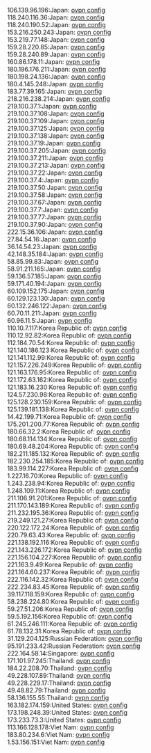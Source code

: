 106.139.96.196:Japan: [ovpn config](vpn/106_139_96_196.ovpn)  
118.240.116.36:Japan: [ovpn config](vpn/118_240_116_36.ovpn)  
118.240.190.52:Japan: [ovpn config](vpn/118_240_190_52.ovpn)  
153.216.250.243:Japan: [ovpn config](vpn/153_216_250_243.ovpn)  
153.219.77.148:Japan: [ovpn config](vpn/153_219_77_148.ovpn)  
159.28.220.85:Japan: [ovpn config](vpn/159_28_220_85.ovpn)  
159.28.240.89:Japan: [ovpn config](vpn/159_28_240_89.ovpn)  
160.86.178.11:Japan: [ovpn config](vpn/160_86_178_11.ovpn)  
180.196.176.211:Japan: [ovpn config](vpn/180_196_176_211.ovpn)  
180.198.24.136:Japan: [ovpn config](vpn/180_198_24_136.ovpn)  
180.4.145.248:Japan: [ovpn config](vpn/180_4_145_248.ovpn)  
183.77.39.165:Japan: [ovpn config](vpn/183_77_39_165.ovpn)  
218.216.238.214:Japan: [ovpn config](vpn/218_216_238_214.ovpn)  
219.100.37.1:Japan: [ovpn config](vpn/219_100_37_1.ovpn)  
219.100.37.108:Japan: [ovpn config](vpn/219_100_37_108.ovpn)  
219.100.37.109:Japan: [ovpn config](vpn/219_100_37_109.ovpn)  
219.100.37.125:Japan: [ovpn config](vpn/219_100_37_125.ovpn)  
219.100.37.138:Japan: [ovpn config](vpn/219_100_37_138.ovpn)  
219.100.37.19:Japan: [ovpn config](vpn/219_100_37_19.ovpn)  
219.100.37.205:Japan: [ovpn config](vpn/219_100_37_205.ovpn)  
219.100.37.211:Japan: [ovpn config](vpn/219_100_37_211.ovpn)  
219.100.37.213:Japan: [ovpn config](vpn/219_100_37_213.ovpn)  
219.100.37.22:Japan: [ovpn config](vpn/219_100_37_22.ovpn)  
219.100.37.4:Japan: [ovpn config](vpn/219_100_37_4.ovpn)  
219.100.37.50:Japan: [ovpn config](vpn/219_100_37_50.ovpn)  
219.100.37.58:Japan: [ovpn config](vpn/219_100_37_58.ovpn)  
219.100.37.67:Japan: [ovpn config](vpn/219_100_37_67.ovpn)  
219.100.37.7:Japan: [ovpn config](vpn/219_100_37_7.ovpn)  
219.100.37.77:Japan: [ovpn config](vpn/219_100_37_77.ovpn)  
219.100.37.90:Japan: [ovpn config](vpn/219_100_37_90.ovpn)  
222.15.36.106:Japan: [ovpn config](vpn/222_15_36_106.ovpn)  
27.84.54.16:Japan: [ovpn config](vpn/27_84_54_16.ovpn)  
36.14.54.23:Japan: [ovpn config](vpn/36_14_54_23.ovpn)  
42.148.35.184:Japan: [ovpn config](vpn/42_148_35_184.ovpn)  
58.85.99.83:Japan: [ovpn config](vpn/58_85_99_83.ovpn)  
58.91.211.165:Japan: [ovpn config](vpn/58_91_211_165.ovpn)  
59.136.57.185:Japan: [ovpn config](vpn/59_136_57_185.ovpn)  
59.171.40.194:Japan: [ovpn config](vpn/59_171_40_194.ovpn)  
60.109.152.175:Japan: [ovpn config](vpn/60_109_152_175.ovpn)  
60.129.123.130:Japan: [ovpn config](vpn/60_129_123_130.ovpn)  
60.132.246.122:Japan: [ovpn config](vpn/60_132_246_122.ovpn)  
60.70.11.211:Japan: [ovpn config](vpn/60_70_11_211.ovpn)  
60.96.11.5:Japan: [ovpn config](vpn/60_96_11_5.ovpn)  
110.10.7.117:Korea Republic of: [ovpn config](vpn/110_10_7_117.ovpn)  
110.12.92.82:Korea Republic of: [ovpn config](vpn/110_12_92_82.ovpn)  
112.184.70.54:Korea Republic of: [ovpn config](vpn/112_184_70_54.ovpn)  
121.140.186.123:Korea Republic of: [ovpn config](vpn/121_140_186_123.ovpn)  
121.141.112.99:Korea Republic of: [ovpn config](vpn/121_141_112_99.ovpn)  
121.157.226.249:Korea Republic of: [ovpn config](vpn/121_157_226_249.ovpn)  
121.163.176.95:Korea Republic of: [ovpn config](vpn/121_163_176_95.ovpn)  
121.172.63.162:Korea Republic of: [ovpn config](vpn/121_172_63_162.ovpn)  
121.183.16.230:Korea Republic of: [ovpn config](vpn/121_183_16_230.ovpn)  
124.57.230.98:Korea Republic of: [ovpn config](vpn/124_57_230_98.ovpn)  
125.128.230.159:Korea Republic of: [ovpn config](vpn/125_128_230_159.ovpn)  
125.139.181.138:Korea Republic of: [ovpn config](vpn/125_139_181_138.ovpn)  
14.42.199.71:Korea Republic of: [ovpn config](vpn/14_42_199_71.ovpn)  
175.201.200.77:Korea Republic of: [ovpn config](vpn/175_201_200_77.ovpn)  
180.66.32.2:Korea Republic of: [ovpn config](vpn/180_66_32_2.ovpn)  
180.68.114.134:Korea Republic of: [ovpn config](vpn/180_68_114_134.ovpn)  
180.69.48.204:Korea Republic of: [ovpn config](vpn/180_69_48_204.ovpn)  
182.211.185.132:Korea Republic of: [ovpn config](vpn/182_211_185_132.ovpn)  
182.230.254.185:Korea Republic of: [ovpn config](vpn/182_230_254_185.ovpn)  
183.99.114.227:Korea Republic of: [ovpn config](vpn/183_99_114_227.ovpn)  
1.227.16.70:Korea Republic of: [ovpn config](vpn/1_227_16_70.ovpn)  
1.243.238.94:Korea Republic of: [ovpn config](vpn/1_243_238_94.ovpn)  
1.248.109.11:Korea Republic of: [ovpn config](vpn/1_248_109_11.ovpn)  
211.106.91.201:Korea Republic of: [ovpn config](vpn/211_106_91_201.ovpn)  
211.170.143.189:Korea Republic of: [ovpn config](vpn/211_170_143_189.ovpn)  
211.232.195.36:Korea Republic of: [ovpn config](vpn/211_232_195_36.ovpn)  
219.249.121.27:Korea Republic of: [ovpn config](vpn/219_249_121_27.ovpn)  
220.122.172.24:Korea Republic of: [ovpn config](vpn/220_122_172_24.ovpn)  
220.79.63.43:Korea Republic of: [ovpn config](vpn/220_79_63_43.ovpn)  
221.138.192.116:Korea Republic of: [ovpn config](vpn/221_138_192_116.ovpn)  
221.143.226.172:Korea Republic of: [ovpn config](vpn/221_143_226_172.ovpn)  
221.156.104.227:Korea Republic of: [ovpn config](vpn/221_156_104_227.ovpn)  
221.163.9.49:Korea Republic of: [ovpn config](vpn/221_163_9_49.ovpn)  
221.164.60.237:Korea Republic of: [ovpn config](vpn/221_164_60_237.ovpn)  
222.116.142.32:Korea Republic of: [ovpn config](vpn/222_116_142_32.ovpn)  
222.234.83.45:Korea Republic of: [ovpn config](vpn/222_234_83_45.ovpn)  
39.117.118.159:Korea Republic of: [ovpn config](vpn/39_117_118_159.ovpn)  
58.238.224.80:Korea Republic of: [ovpn config](vpn/58_238_224_80.ovpn)  
59.27.51.206:Korea Republic of: [ovpn config](vpn/59_27_51_206.ovpn)  
59.5.192.156:Korea Republic of: [ovpn config](vpn/59_5_192_156.ovpn)  
61.245.246.111:Korea Republic of: [ovpn config](vpn/61_245_246_111.ovpn)  
61.78.132.31:Korea Republic of: [ovpn config](vpn/61_78_132_31.ovpn)  
31.129.204.125:Russian Federation: [ovpn config](vpn/31_129_204_125.ovpn)  
95.191.233.42:Russian Federation: [ovpn config](vpn/95_191_233_42.ovpn)  
222.164.58.14:Singapore: [ovpn config](vpn/222_164_58_14.ovpn)  
171.101.97.245:Thailand: [ovpn config](vpn/171_101_97_245.ovpn)  
184.22.208.70:Thailand: [ovpn config](vpn/184_22_208_70.ovpn)  
49.228.107.89:Thailand: [ovpn config](vpn/49_228_107_89.ovpn)  
49.228.229.17:Thailand: [ovpn config](vpn/49_228_229_17.ovpn)  
49.48.82.79:Thailand: [ovpn config](vpn/49_48_82_79.ovpn)  
58.136.155.55:Thailand: [ovpn config](vpn/58_136_155_55.ovpn)  
163.182.174.159:United States: [ovpn config](vpn/163_182_174_159.ovpn)  
173.198.248.39:United States: [ovpn config](vpn/173_198_248_39.ovpn)  
173.233.73.3:United States: [ovpn config](vpn/173_233_73_3.ovpn)  
113.166.128.178:Viet Nam: [ovpn config](vpn/113_166_128_178.ovpn)  
183.80.234.6:Viet Nam: [ovpn config](vpn/183_80_234_6.ovpn)  
1.53.156.151:Viet Nam: [ovpn config](vpn/1_53_156_151.ovpn)  
